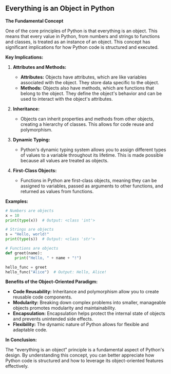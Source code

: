 ## Everything is an Object in Python

**The Fundamental Concept**

One of the core principles of Python is that everything is an object. This means that every value in Python, from numbers and strings to functions and classes, is treated as an instance of an object. This concept has significant implications for how Python code is structured and executed.

**Key Implications:**

1. **Attributes and Methods:**
   - **Attributes:** Objects have attributes, which are like variables associated with the object. They store data specific to the object.
   - **Methods:** Objects also have methods, which are functions that belong to the object. They define the object's behavior and can be used to interact with the object's attributes.

2. **Inheritance:**
   - Objects can inherit properties and methods from other objects, creating a hierarchy of classes. This allows for code reuse and polymorphism.

3. **Dynamic Typing:**
   - Python's dynamic typing system allows you to assign different types of values to a variable throughout its lifetime. This is made possible because all values are treated as objects.

4. **First-Class Objects:**
   - Functions in Python are first-class objects, meaning they can be assigned to variables, passed as arguments to other functions, and returned as values from functions.

**Examples:**

```python
# Numbers are objects
x = 10
print(type(x))  # Output: <class 'int'>

# Strings are objects
s = "Hello, world!"
print(type(s))  # Output: <class 'str'>

# Functions are objects
def greet(name):
    print("Hello, " + name + "!")

hello_func = greet
hello_func("Alice")  # Output: Hello, Alice!
```

**Benefits of the Object-Oriented Paradigm:**

- **Code Reusability:** Inheritance and polymorphism allow you to create reusable code components.
- **Modularity:** Breaking down complex problems into smaller, manageable objects promotes modularity and maintainability.
- **Encapsulation:** Encapsulation helps protect the internal state of objects and prevents unintended side effects.
- **Flexibility:** The dynamic nature of Python allows for flexible and adaptable code.

**In Conclusion:**

The "everything is an object" principle is a fundamental aspect of Python's design. By understanding this concept, you can better appreciate how Python code is structured and how to leverage its object-oriented features effectively.

